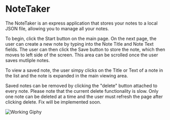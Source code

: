 # NoteTaker

The NoteTaker is an express application that stores your notes to a local JSON file, allowing you to manage all your notes. 

To begin, click the Start button on the main page. On the next page, the user can create a new note by typing into the Note Title and Note Text fields. The user can then click the Save button to store the note, which then moves to left side of the screen. This area can be scrolled once the user saves mutliple notes.

To view a saved note, the user simpy clicks on the Title or Text of a note in the list and the note is expanded in the main viewing area.

Saved notes can be removed by clicking the "delete" button attached to every note. Please note that the current delete functionality is slow. Only one note can be deleted at a time and the user must refresh the page after clicking delete. Fix will be implemented soon.

![Working Giphy](registration.gif)